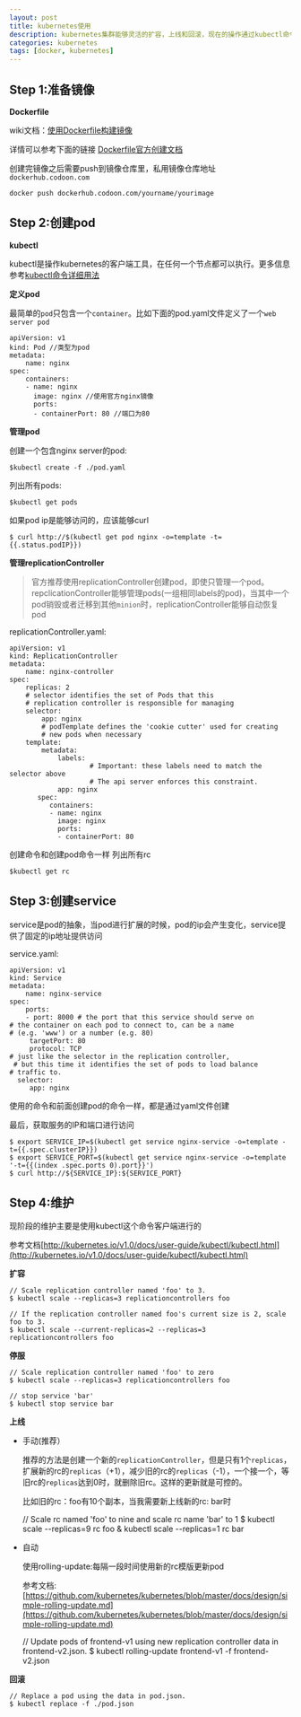 ```yaml
---
layout: post
title: kubernetes使用
description: kubernetes集群能够灵活的扩容，上线和回滚，现在的操作通过kubectl命令进行，后续希望能做成专用的平台性质的系统，而不仅仅是一个工具
categories: kubernetes
tags: [docker, kubernetes]
---
```



## Step 1:准备镜像 

**Dockerfile**

wiki文档：[使用Dockerfile构建镜像](dockerfile)

详情可以参考下面的链接
[Dockerfile官方创建文档](https://docs.docker.com/reference/builder/)

创建完镜像之后需要push到镜像仓库里，私用镜像仓库地址`dockerhub.codoon.com`

	docker push dockerhub.codoon.com/yourname/yourimage

## Step 2:创建pod

**kubectl**

kubectl是操作kubernetes的客户端工具，在任何一个节点都可以执行。更多信息参考[kubectl命令详细用法](http://kubernetes.io/v1.0/docs/user-guide/kubectl/kubectl.html)

**定义pod**

最简单的`pod`只包含一个`container`。比如下面的pod.yaml文件定义了一个`web server pod`
	
	apiVersion: v1
	kind: Pod //类型为pod
	metadata:
  		name: nginx
	spec:
  		containers:
  		- name: nginx
    	  image: nginx //使用官方nginx镜像
     	  ports:
          - containerPort: 80 //端口为80
 
 **管理pod**
 
 创建一个包含nginx server的pod:
 	
 	$kubectl create -f ./pod.yaml
 	
 列出所有pods: 
 
 	$kubectl get pods
 	
 如果pod ip是能够访问的，应该能够curl
 	
 	$ curl http://$(kubectl get pod nginx -o=template -t={{.status.podIP}})
 
 **管理replicationController**
 
 >官方推荐使用replicationController创建pod，即使只管理一个pod。repclicationController能够管理pods(一组相同labels的pod)，当其中一个pod销毁或者迁移到其他`minion`时，replicationController能够自动恢复pod
 
 replicationController.yaml:
 
 	apiVersion: v1
	kind: ReplicationController
	metadata:
  		name: nginx-controller
	spec:
  		replicas: 2
  		# selector identifies the set of Pods that this
  		# replication controller is responsible for managing
  		selector:
    		app: nginx
  			# podTemplate defines the 'cookie cutter' used for creating
  			# new pods when necessary
  		template:
    		metadata:
      			labels:
        				# Important: these labels need to match the selector above
        				# The api server enforces this constraint.
        		app: nginx
           spec:
              containers:
              - name: nginx
                image: nginx
                ports:
                - containerPort: 80 
 
 创建命令和创建pod命令一样
 列出所有rc
 	
 	$kubectl get rc

## Step 3:创建service

service是pod的抽象，当pod进行扩展的时候，pod的ip会产生变化，service提供了固定的ip地址提供访问

service.yaml:

	apiVersion: v1
	kind: Service
	metadata:
  		name: nginx-service
	spec:
  		ports:
  		- port: 8000 # the port that this service should serve on
    # the container on each pod to connect to, can be a name
    # (e.g. 'www') or a number (e.g. 80)
    	 targetPort: 80
         protocol: TCP
  	# just like the selector in the replication controller,
 	 # but this time it identifies the set of pods to load balance
  	# traffic to.
      selector:
         app: nginx

使用的命令和前面创建pod的命令一样，都是通过yaml文件创建

最后，获取服务的IP和端口进行访问

	$ export SERVICE_IP=$(kubectl get service nginx-service -o=template -t={{.spec.clusterIP}})
	$ export SERVICE_PORT=$(kubectl get service nginx-service -o=template '-t={{(index .spec.ports 0).port}}')
	$ curl http://${SERVICE_IP}:${SERVICE_PORT}
	
	

## Step 4:维护

现阶段的维护主要是使用kubectl这个命令客户端进行的

参考文档[http://kubernetes.io/v1.0/docs/user-guide/kubectl/kubectl.html](http://kubernetes.io/v1.0/docs/user-guide/kubectl/kubectl.html)

**扩容**

    // Scale replication controller named 'foo' to 3.
    $ kubectl scale --replicas=3 replicationcontrollers foo

    // If the replication controller named foo's current size is 2, scale foo to 3.
    $ kubectl scale --current-replicas=2 --replicas=3 replicationcontrollers foo
       

**停服**

    // Scale replication controller named 'foo' to zero
    $ kubectl scale --replicas=3 replicationcontrollers foo

    // stop service 'bar' 
    $ kubectl stop service bar

**上线**

- 手动(推荐）
  
   推荐的方法是创建一个新的`replicationController`，但是只有1个`replicas`，扩展新的rc的`replicas`（+1），减少旧的rc的`replicas`（-1），一个接一个，等旧rc的`replicas`达到0时，就删除旧rc。这样的更新就是可控的。

    比如旧的rc：foo有10个副本，当我需要新上线新的rc: bar时

    // Scale rc named 'foo' to nine and scale rc name 'bar' to 1
    $ kubectl scale --replicas=9 rc foo & kubectl scale --replicas=1 rc bar

- 自动

   使用rolling-update:每隔一段时间使用新的rc模版更新pod

   参考文档: [https://github.com/kubernetes/kubernetes/blob/master/docs/design/simple-rolling-update.md](https://github.com/kubernetes/kubernetes/blob/master/docs/design/simple-rolling-update.md)

    // Update pods of frontend-v1 using new replication controller data in frontend-v2.json.
    $ kubectl rolling-update frontend-v1 -f frontend-v2.json

**回滚**

    // Replace a pod using the data in pod.json.
    $ kubectl replace -f ./pod.json

